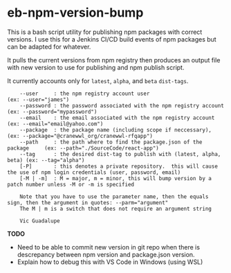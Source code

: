 # eb-npm-version-bump

This is a bash script utility for publishing npm packages with correct versions.  I use this for a Jenkins CI/CD build events of npm packages but can be adapted for whatever.

It pulls the current versions from npm registry then produces an output file with new version to use for publishing and npm publish script.

It currently accounts only for `latest`, `alpha`, and `beta` `dist-tags`.

```
    --user     : the npm registry account user                              (ex: --user="james")
    --password : the password associated with the npm registry account      (ex: --password="mypassword")
    --email    : the email associated with the npm registry account         (ex: --email="email@yahoo.com")
    --package  : the package name (including scope if neccessary),                        (ex: --package="@cranewwl_org/cranewwl-rfqapp")
    --path     : the path where to find the package.json of the package     (ex: --path="./SourceCode/react-app")
    --tag      : the desired dist-tag to publish with (latest, alpha, beta) (ex: --tag="alpha")
    [-P]       : this denotes a private repository.  this will cause the use of npm login credentials (user, password, email)
    [-M | -m]  : M = major, m = minor, this will bump version by a patch number unless -M or -m is specified

    Note that you have to use the parameter name, then the equals sign, then the argument in quotes: --parm="argument"
    The M | m is a switch that does not require an argument string

    Vic Guadalupe
```


**TODO**

- Need to be able to commit new version in git repo when there is descrepancy between npm version and package.json version.
- Explain how to debug this with VS Code in Windows (using WSL)
